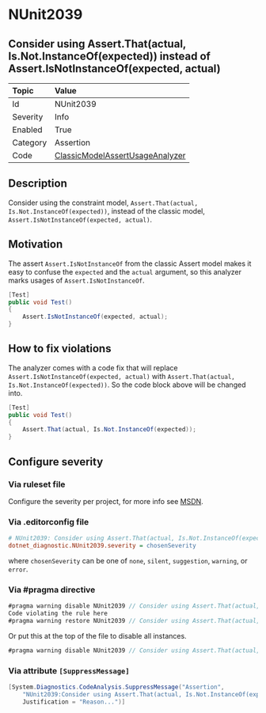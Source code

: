 # NUnit2039

## Consider using Assert.That(actual, Is.Not.InstanceOf(expected)) instead of Assert.IsNotInstanceOf(expected, actual)

| Topic    | Value
| :--      | :--
| Id       | NUnit2039
| Severity | Info
| Enabled  | True
| Category | Assertion
| Code     | [ClassicModelAssertUsageAnalyzer](https://github.com/nunit/nunit.analyzers/blob/master/src/nunit.analyzers.common/ClassicModelAssertUsage/ClassicModelAssertUsageAnalyzer.cs)

## Description

Consider using the constraint model, `Assert.That(actual, Is.Not.InstanceOf(expected))`, instead of the classic model, `Assert.IsNotInstanceOf(expected, actual)`.

## Motivation

The assert `Assert.IsNotInstanceOf` from the classic Assert model makes it easy to confuse the `expected` and the `actual` argument,
so this analyzer marks usages of `Assert.IsNotInstanceOf`.

```csharp
[Test]
public void Test()
{
    Assert.IsNotInstanceOf(expected, actual);
}
```

## How to fix violations

The analyzer comes with a code fix that will replace `Assert.IsNotInstanceOf(expected, actual)` with
`Assert.That(actual, Is.Not.InstanceOf(expected))`. So the code block above will be changed into.

```csharp
[Test]
public void Test()
{
    Assert.That(actual, Is.Not.InstanceOf(expected));
}
```

<!-- start generated config severity -->
## Configure severity

### Via ruleset file

Configure the severity per project, for more info see [MSDN](https://msdn.microsoft.com/en-us/library/dd264949.aspx).

### Via .editorconfig file

```ini
# NUnit2039: Consider using Assert.That(actual, Is.Not.InstanceOf(expected)) instead of Assert.IsNotInstanceOf(expected, actual)
dotnet_diagnostic.NUnit2039.severity = chosenSeverity
```

where `chosenSeverity` can be one of `none`, `silent`, `suggestion`, `warning`, or `error`.

### Via #pragma directive

```csharp
#pragma warning disable NUnit2039 // Consider using Assert.That(actual, Is.Not.InstanceOf(expected)) instead of Assert.IsNotInstanceOf(expected, actual)
Code violating the rule here
#pragma warning restore NUnit2039 // Consider using Assert.That(actual, Is.Not.InstanceOf(expected)) instead of Assert.IsNotInstanceOf(expected, actual)
```

Or put this at the top of the file to disable all instances.

```csharp
#pragma warning disable NUnit2039 // Consider using Assert.That(actual, Is.Not.InstanceOf(expected)) instead of Assert.IsNotInstanceOf(expected, actual)
```

### Via attribute `[SuppressMessage]`

```csharp
[System.Diagnostics.CodeAnalysis.SuppressMessage("Assertion",
    "NUnit2039:Consider using Assert.That(actual, Is.Not.InstanceOf(expected)) instead of Assert.IsNotInstanceOf(expected, actual)",
    Justification = "Reason...")]
```
<!-- end generated config severity -->
